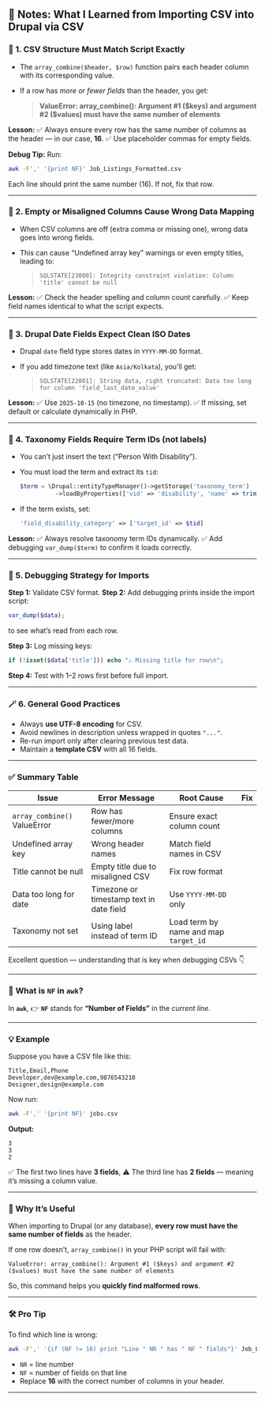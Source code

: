 ## 🧭 Notes: What I Learned from Importing CSV into Drupal via CSV

### 🧩 1. **CSV Structure Must Match Script Exactly**

* The `array_combine($header, $row)` function pairs each header column with its corresponding value.
* If a row has *more or fewer fields* than the header, you get:

  > **ValueError: array_combine(): Argument #1 ($keys) and argument #2 ($values) must have the same number of elements**

**Lesson:**
✅ Always ensure every row has the same number of columns as the header — in our case, **16**.
✅ Use placeholder commas for empty fields.

**Debug Tip:**
Run:

```bash
awk -F',' '{print NF}' Job_Listings_Formatted.csv
```

Each line should print the same number (16). If not, fix that row.

---

### 🧰 2. **Empty or Misaligned Columns Cause Wrong Data Mapping**

* When CSV columns are off (extra comma or missing one), wrong data goes into wrong fields.
* This can cause “Undefined array key” warnings or even empty titles, leading to:

  > `SQLSTATE[23000]: Integrity constraint violation: Column 'title' cannot be null`

**Lesson:**
✅ Check the header spelling and column count carefully.
✅ Keep field names identical to what the script expects.

---

### 📅 3. **Drupal Date Fields Expect Clean ISO Dates**

* Drupal `date` field type stores dates in `YYYY-MM-DD` format.
* If you add timezone text (like `Asia/Kolkata`), you’ll get:

  > `SQLSTATE[22001]: String data, right truncated: Data too long for column 'field_last_date_value'`

**Lesson:**
✅ Use `2025-10-15` (no timezone, no timestamp).
✅ If missing, set default or calculate dynamically in PHP.

---

### 🧠 4. **Taxonomy Fields Require Term IDs (not labels)**

* You can’t just insert the text (“Person With Disability”).
* You must load the term and extract its `tid`:

  ```php
  $term = \Drupal::entityTypeManager()->getStorage('taxonomy_term')
            ->loadByProperties(['vid' => 'disability', 'name' => trim($name)]);
  ```
* If the term exists, set:

  ```php
  'field_disability_category' => ['target_id' => $tid]
  ```

**Lesson:**
✅ Always resolve taxonomy term IDs dynamically.
✅ Add debugging `var_dump($term)` to confirm it loads correctly.

---

### 🧮 5. **Debugging Strategy for Imports**

**Step 1:** Validate CSV format.
**Step 2:** Add debugging prints inside the import script:

```php
var_dump($data);
```

to see what’s read from each row.

**Step 3:** Log missing keys:

```php
if (!isset($data['title'])) echo "⚠️ Missing title for row\n";
```

**Step 4:** Test with 1–2 rows first before full import.

---

### 🪄 6. **General Good Practices**

* Always **use UTF-8 encoding** for CSV.
* Avoid newlines in description unless wrapped in quotes `"..."`.
* Re-run import only after clearing previous test data.
* Maintain a **template CSV** with all 16 fields.

---

### ✅ Summary Table

| Issue                        | Error Message                            | Root Cause                            | Fix |
| ---------------------------- | ---------------------------------------- | ------------------------------------- | --- |
| `array_combine()` ValueError | Row has fewer/more columns               | Ensure exact column count             |     |
| Undefined array key          | Wrong header names                       | Match field names in CSV              |     |
| Title cannot be null         | Empty title due to misaligned CSV        | Fix row format                        |     |
| Data too long for date       | Timezone or timestamp text in date field | Use `YYYY-MM-DD` only                 |     |
| Taxonomy not set             | Using label instead of term ID           | Load term by name and map `target_id` |     |


Excellent question — understanding that is key when debugging CSVs 👇

---

### 🧩 **What is `NF` in `awk`?**

In **`awk`**,
👉 **`NF`** stands for **“Number of Fields”** in the *current line*.

---

### 💡 Example

Suppose you have a CSV file like this:

```csv
Title,Email,Phone
Developer,dev@example.com,9876543210
Designer,design@example.com
```

Now run:

```bash
awk -F',' '{print NF}' jobs.csv
```

**Output:**

```
3
3
2
```

✅ The first two lines have **3 fields**,
⚠️ The third line has **2 fields** — meaning it’s missing a column value.

---

### 🧠 Why It’s Useful

When importing to Drupal (or any database), **every row must have the same number of fields** as the header.

If one row doesn’t, `array_combine()` in your PHP script will fail with:

```
ValueError: array_combine(): Argument #1 ($keys) and argument #2 ($values) must have the same number of elements
```

So, this command helps you **quickly find malformed rows**.

---

### 🛠️ Pro Tip

To find which line is wrong:

```bash
awk -F',' '{if (NF != 16) print "Line " NR " has " NF " fields"}' Job_Listings_Formatted.csv
```

* `NR` = line number
* `NF` = number of fields on that line
* Replace **16** with the correct number of columns in your header.

---

